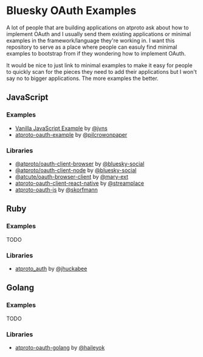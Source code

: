 # Bluesky OAuth Examples

A lot of people that are building applications on atproto ask about how to implement OAuth and I usually send them existing applications or minimal examples in the framework/language they're working in. I want this repository to serve as a place where people can easuly find minimal examples to bootstrap from if they wondering how to implement OAuth.

It would be nice to just link to minimal examples to make it easy for people to quickly scan for the pieces they need to add their applications but I won't say no to bigger applications. The more examples the better.

## JavaScript

### Examples

- [Vanilla JavaScript Example](https://github.com/jvns/bsky-oauth-example) by [@jvns](https://github.com/jvns)
- [atproto-oauth-example](https://github.com/pilcrowonpaper/atproto-oauth-example/) by [@pilcrowonpaper](https://github.com/pilcrowonpaper)

### Libraries

- [@atproto/oauth-client-browser](https://github.com/bluesky-social/atproto/tree/main/packages/oauth/oauth-client-node) by [@bluesky-social](https://github.com/bluesky-social)
- [@atproto/oauth-client-node](https://github.com/bluesky-social/atproto/tree/main/packages/oauth/oauth-client-node) by [@bluesky-social](https://github.com/bluesky-social)
- [@atcute/oauth-browser-client](https://github.com/mary-ext/atcute/tree/trunk/packages/oauth/browser-client) by [@mary-ext](https://github.com/mary-ext)
- [atproto-oauth-client-react-native](https://github.com/streamplace/atproto-oauth-client-react-native) by [@streamplace](https://github.com/streamplace)
- [atproto-oauth-js](https://github.com/skorfmann/atproto-oauth-js) by [@skorfmann](https://github.com/skorfmann)

## Ruby

### Examples

TODO

### Libraries

- [atproto_auth](https://github.com/jhuckabee/atproto_auth) by [@jhuckabee](https://github.com/jhuckabee)

## Golang

### Examples

TODO

### Libraries

- [atproto-oauth-golang](https://github.com/haileyok/atproto-oauth-golang) by [@haileyok](https://github.com/haileyok)
